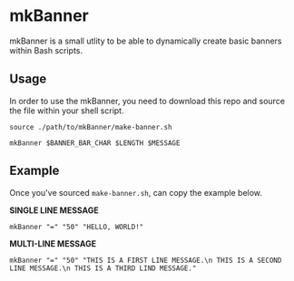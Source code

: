# mkBanner

mkBanner is a small utlity to be able to dynamically create
basic banners within Bash scripts.

## Usage

In order to use the mkBanner, you need to download this repo and source the file within your shell script.

```
source ./path/to/mkBanner/make-banner.sh

mkBanner $BANNER_BAR_CHAR $LENGTH $MESSAGE
```

## Example

Once you've sourced `make-banner.sh`, can copy the example below.

**SINGLE LINE MESSAGE**
```
mkBanner "=" "50" "HELLO, WORLD!"
```

**MULTI-LINE MESSAGE**
```
mkBanner "=" "50" "THIS IS A FIRST LINE MESSAGE.\n THIS IS A SECOND LINE MESSAGE.\n THIS IS A THIRD LIND MESSAGE."
```


